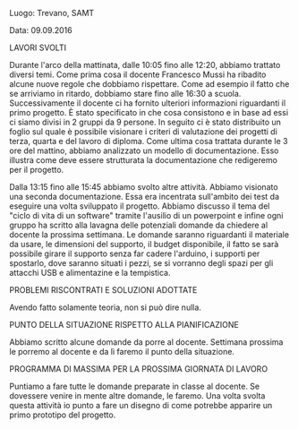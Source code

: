 Luogo: Trevano, SAMT

Data: 09.09.2016

LAVORI SVOLTI

Durante l'arco della mattinata, dalle 10:05 fino alle 12:20, abbiamo trattato diversi temi. 
Come prima cosa il docente Francesco Mussi ha ribadito alcune nuove regole che dobbiamo rispettare. Come ad esempio il fatto che se arriviamo in ritardo, dobbiamo stare fino alle 16:30 a scuola.
Successivamente il docente ci ha fornito ulteriori informazioni riguardanti il primo progetto. È stato specificato in che cosa consistono e in base ad essi ci siamo divisi in 2 gruppi da 9 persone.
In seguito ci è stato distribuito un foglio sul quale è possibile visionare i criteri di valutazione dei progetti di terza, quarta e del lavoro di diploma.
Come ultima cosa trattata durante le 3 ore del mattino, abbiamo analizzato un modello di documentazione. Esso illustra come deve essere strutturata la documentazione che redigeremo per il progetto.

Dalla 13:15 fino alle 15:45 abbiamo svolto altre attività.
Abbiamo visionato una seconda documentazione. Essa era incentrata sull'ambito dei test da eseguire una volta sviluppato il progetto.
Abbiamo discusso il tema del "ciclo di vita di un software" tramite l'ausilio di un powerpoint e infine ogni gruppo ha scritto alla lavagna delle potenziali domande da chiedere al docente la prossima settimana.
Le domande saranno riguardanti il materiale da usare, le dimensioni del supporto, il budget disponibile, il fatto se sarà possibile girare il supporto senza far cadere l'arduino, i supporti per spostarlo, dove saranno situati i pezzi, se si vorranno degli spazi per gli attacchi USB e alimentazine e la tempistica.

PROBLEMI RISCONTRATI E SOLUZIONI ADOTTATE

Avendo fatto solamente teoria, non si può dire nulla.

PUNTO DELLA SITUAZIONE RISPETTO ALLA PIANIFICAZIONE

Abbiamo scritto alcune domande da porre al docente. Settimana prossima le porremo al docente e da lì faremo il punto della situazione.

PROGRAMMA DI MASSIMA PER LA PROSSIMA GIORNATA DI LAVORO

Puntiamo a fare tutte le domande preparate in classe al docente. Se dovessere venire in mente altre domande, le faremo. Una volta svolta questa attività io punto a fare un disegno di come potrebbe apparire un primo prototipo del progetto.
